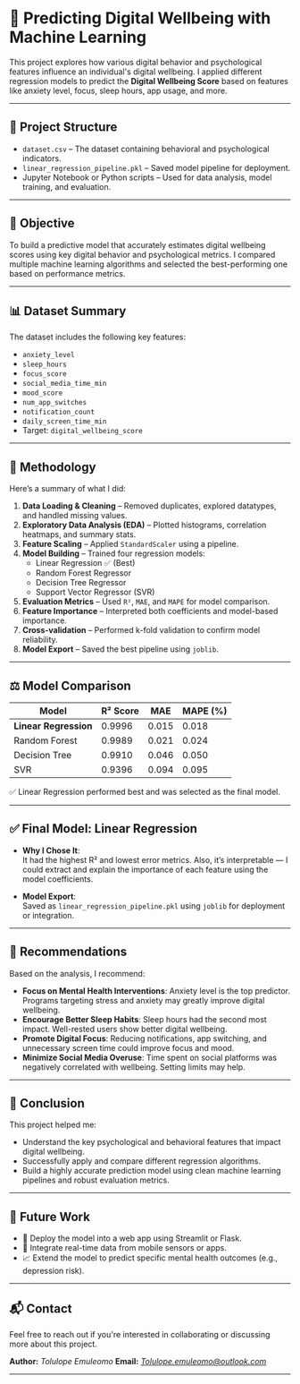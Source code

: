 # 🧠 Predicting Digital Wellbeing with Machine Learning

This project explores how various digital behavior and psychological features influence an individual's digital wellbeing. I applied different regression models to predict the **Digital Wellbeing Score** based on features like anxiety level, focus, sleep hours, app usage, and more.

---

## 📂 Project Structure

- `dataset.csv` – The dataset containing behavioral and psychological indicators.
- `linear_regression_pipeline.pkl` – Saved model pipeline for deployment.
- Jupyter Notebook or Python scripts – Used for data analysis, model training, and evaluation.

---

## 🎯 Objective

To build a predictive model that accurately estimates digital wellbeing scores using key digital behavior and psychological metrics. I compared multiple machine learning algorithms and selected the best-performing one based on performance metrics.

---

## 📊 Dataset Summary

The dataset includes the following key features:

- `anxiety_level`
- `sleep_hours`
- `focus_score`
- `social_media_time_min`
- `mood_score`
- `num_app_switches`
- `notification_count`
- `daily_screen_time_min`
- Target: `digital_wellbeing_score`

---

## 🧪 Methodology

Here’s a summary of what I did:

1. **Data Loading & Cleaning** – Removed duplicates, explored datatypes, and handled missing values.
2. **Exploratory Data Analysis (EDA)** – Plotted histograms, correlation heatmaps, and summary stats.
3. **Feature Scaling** – Applied `StandardScaler` using a pipeline.
4. **Model Building** – Trained four regression models:
   - Linear Regression ✅ (Best)
   - Random Forest Regressor
   - Decision Tree Regressor
   - Support Vector Regressor (SVR)
5. **Evaluation Metrics** – Used `R²`, `MAE`, and `MAPE` for model comparison.
6. **Feature Importance** – Interpreted both coefficients and model-based importance.
7. **Cross-validation** – Performed k-fold validation to confirm model reliability.
8. **Model Export** – Saved the best pipeline using `joblib`.

---

## ⚖️ Model Comparison

| Model                   | R² Score | MAE   | MAPE (%) |
|------------------------|----------|-------|-----------|
| **Linear Regression**  | 0.9996   | 0.015 | 0.018     |
| Random Forest          | 0.9989   | 0.021 | 0.024     |
| Decision Tree          | 0.9910   | 0.046 | 0.050     |
| SVR                    | 0.9396   | 0.094 | 0.095     |

✅ Linear Regression performed best and was selected as the final model.

---

## ✅ Final Model: Linear Regression

- **Why I Chose It**:  
  It had the highest R² and lowest error metrics. Also, it’s interpretable — I could extract and explain the importance of each feature using the model coefficients.

- **Model Export**:  
  Saved as `linear_regression_pipeline.pkl` using `joblib` for deployment or integration.

---

## 📌 Recommendations

Based on the analysis, I recommend:

- **Focus on Mental Health Interventions**: Anxiety level is the top predictor. Programs targeting stress and anxiety may greatly improve digital wellbeing.
- **Encourage Better Sleep Habits**: Sleep hours had the second most impact. Well-rested users show better digital wellbeing.
- **Promote Digital Focus**: Reducing notifications, app switching, and unnecessary screen time could improve focus and mood.
- **Minimize Social Media Overuse**: Time spent on social platforms was negatively correlated with wellbeing. Setting limits may help.

---

## 🎯 Conclusion

This project helped me:

- Understand the key psychological and behavioral features that impact digital wellbeing.
- Successfully apply and compare different regression algorithms.
- Build a highly accurate prediction model using clean machine learning pipelines and robust evaluation metrics.

---

## 🚀 Future Work

- 🧪 Deploy the model into a web app using Streamlit or Flask.
- 🔁 Integrate real-time data from mobile sensors or apps.
- 📈 Extend the model to predict specific mental health outcomes (e.g., depression risk).

---

## 📬 Contact

Feel free to reach out if you're interested in collaborating or discussing more about this project.

**Author:** *Tolulope Emuleomo*
**Email:** *Tolulope.emuleomo@outlook.com*

---
